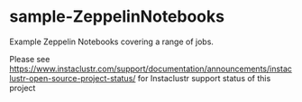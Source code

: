 # sample-ZeppelinNotebooks
Example Zeppelin Notebooks covering a range of jobs.

Please see https://www.instaclustr.com/support/documentation/announcements/instaclustr-open-source-project-status/ for Instaclustr support status of this project
